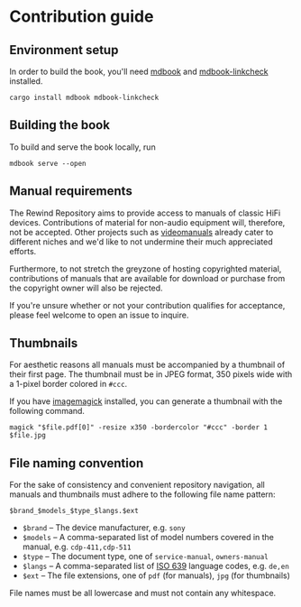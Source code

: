 # Contribution guide

## Environment setup

In order to build the book, you'll need [mdbook] and [mdbook-linkcheck]
installed.

```shell
cargo install mdbook mdbook-linkcheck
```

## Building the book

To build and serve the book locally, run

```shell
mdbook serve --open
```

## Manual requirements

The Rewind Repository aims to provide access to manuals of classic HiFi
devices. Contributions of material for non-audio equipment will, therefore,
not be accepted. Other projects such as [videomanuals] already cater to
different niches and we'd like to not undermine their much appreciated efforts.

Furthermore, to not stretch the greyzone of hosting copyrighted material,
contributions of manuals that are available for download or purchase from the
copyright owner will also be rejected.

If you're unsure whether or not your contribution qualifies for acceptance,
please feel welcome to open an issue to inquire.

## Thumbnails

For aesthetic reasons all manuals must be accompanied by a thumbnail of their
first page. The thumbnail must be in JPEG format, 350 pixels wide with a
1-pixel border colored in `#ccc`.

If you have [imagemagick] installed, you can generate a thumbnail with the
following command.

```shell
magick "$file.pdf[0]" -resize x350 -bordercolor "#ccc" -border 1 $file.jpg
```

## File naming convention

For the sake of consistency and convenient repository navigation, all manuals
and thumbnails must adhere to the following file name pattern:

```
$brand_$models_$type_$langs.$ext
```

- `$brand` – The device manufacturer, e.g. `sony`
- `$models` – A comma-separated list of model numbers covered in the manual,
  e.g. `cdp-411,cdp-511`
- `$type` – The document type, one of `service-manual`, `owners-manual`
- `$langs` – A comma-separated list of [ISO 639] language codes, e.g. `de,en`
- `$ext` – The file extensions, one of `pdf` (for manuals), `jpg` (for
  thumbnails)

File names must be all lowercase and must not contain any whitespace.

[ISO 639]: https://en.wikipedia.org/wiki/List_of_ISO_639_language_codes
[imagemagick]: https://imagemagick.org
[mdbook]: https://github.com/rust-lang/mdBook
[mdbook-linkcheck]: https://github.com/Michael-F-Bryan/mdbook-linkcheck
[videomanuals]: https://github.com/Syntonie/videomanuals
